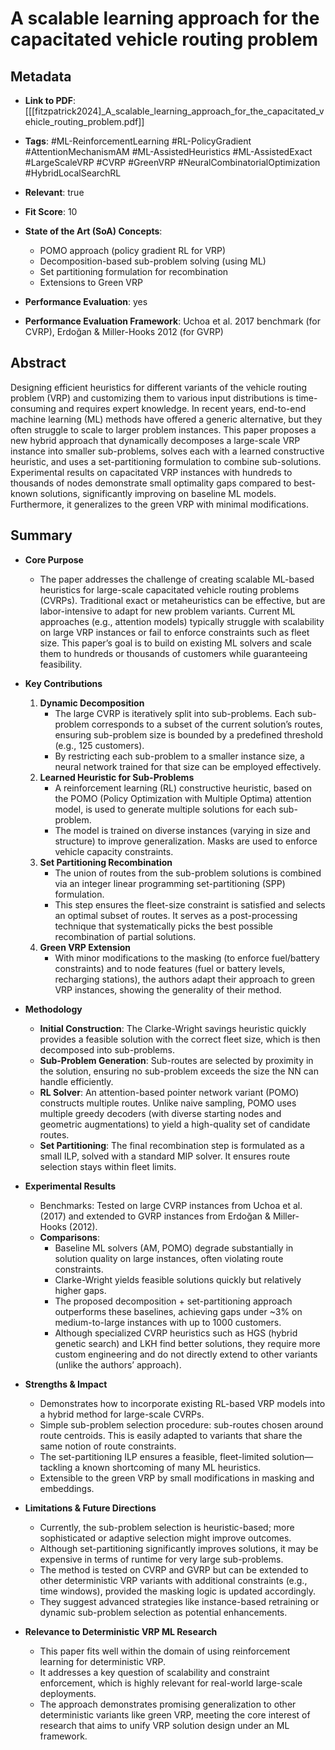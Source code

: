 # A scalable learning approach for the capacitated vehicle routing problem

## Metadata
- **Link to PDF**: [[[fitzpatrick2024]_A_scalable_learning_approach_for_the_capacitated_vehicle_routing_problem.pdf]]
- **Tags**: 
  #ML-ReinforcementLearning 
  #RL-PolicyGradient 
  #AttentionMechanismAM 
  #ML-AssistedHeuristics 
  #ML-AssistedExact 
  #LargeScaleVRP 
  #CVRP 
  #GreenVRP 
  #NeuralCombinatorialOptimization 
  #HybridLocalSearchRL

- **Relevant**: true  
- **Fit Score**: 10  
- **State of the Art (SoA) Concepts**:
  - POMO approach (policy gradient RL for VRP)
  - Decomposition-based sub-problem solving (using ML)
  - Set partitioning formulation for recombination
  - Extensions to Green VRP
- **Performance Evaluation**: yes  
- **Performance Evaluation Framework**: Uchoa et al. 2017 benchmark (for CVRP), Erdoğan & Miller-Hooks 2012 (for GVRP)

## Abstract
Designing efficient heuristics for different variants of the vehicle routing problem (VRP) and customizing them to various input distributions is time-consuming and requires expert knowledge. In recent years, end-to-end machine learning (ML) methods have offered a generic alternative, but they often struggle to scale to larger problem instances. This paper proposes a new hybrid approach that dynamically decomposes a large-scale VRP instance into smaller sub-problems, solves each with a learned constructive heuristic, and uses a set-partitioning formulation to combine sub-solutions. Experimental results on capacitated VRP instances with hundreds to thousands of nodes demonstrate small optimality gaps compared to best-known solutions, significantly improving on baseline ML models. Furthermore, it generalizes to the green VRP with minimal modifications.

## Summary
- **Core Purpose**  
  - The paper addresses the challenge of creating scalable ML-based heuristics for large-scale capacitated vehicle routing problems (CVRPs). Traditional exact or metaheuristics can be effective, but are labor-intensive to adapt for new problem variants. Current ML approaches (e.g., attention models) typically struggle with scalability on large VRP instances or fail to enforce constraints such as fleet size. This paper’s goal is to build on existing ML solvers and scale them to hundreds or thousands of customers while guaranteeing feasibility.

- **Key Contributions**  
  1. **Dynamic Decomposition**  
     - The large CVRP is iteratively split into sub-problems. Each sub-problem corresponds to a subset of the current solution’s routes, ensuring sub-problem size is bounded by a predefined threshold (e.g., 125 customers).
     - By restricting each sub-problem to a smaller instance size, a neural network trained for that size can be employed effectively.
  2. **Learned Heuristic for Sub-Problems**  
     - A reinforcement learning (RL) constructive heuristic, based on the POMO (Policy Optimization with Multiple Optima) attention model, is used to generate multiple solutions for each sub-problem.
     - The model is trained on diverse instances (varying in size and structure) to improve generalization. Masks are used to enforce vehicle capacity constraints.
  3. **Set Partitioning Recombination**  
     - The union of routes from the sub-problem solutions is combined via an integer linear programming set-partitioning (SPP) formulation.
     - This step ensures the fleet-size constraint is satisfied and selects an optimal subset of routes. It serves as a post-processing technique that systematically picks the best possible recombination of partial solutions.
  4. **Green VRP Extension**  
     - With minor modifications to the masking (to enforce fuel/battery constraints) and to node features (fuel or battery levels, recharging stations), the authors adapt their approach to green VRP instances, showing the generality of their method.

- **Methodology**  
  - **Initial Construction**: The Clarke-Wright savings heuristic quickly provides a feasible solution with the correct fleet size, which is then decomposed into sub-problems.
  - **Sub-Problem Generation**: Sub-routes are selected by proximity in the solution, ensuring no sub-problem exceeds the size the NN can handle efficiently.
  - **RL Solver**: An attention-based pointer network variant (POMO) constructs multiple routes. Unlike naive sampling, POMO uses multiple greedy decoders (with diverse starting nodes and geometric augmentations) to yield a high-quality set of candidate routes.
  - **Set Partitioning**: The final recombination step is formulated as a small ILP, solved with a standard MIP solver. It ensures route selection stays within fleet limits.

- **Experimental Results**  
  - Benchmarks: Tested on large CVRP instances from Uchoa et al. (2017) and extended to GVRP instances from Erdoğan & Miller-Hooks (2012).
  - **Comparisons**:
    - Baseline ML solvers (AM, POMO) degrade substantially in solution quality on large instances, often violating route constraints.
    - Clarke-Wright yields feasible solutions quickly but relatively higher gaps.
    - The proposed decomposition + set-partitioning approach outperforms these baselines, achieving gaps under ~3% on medium-to-large instances with up to 1000 customers.
    - Although specialized CVRP heuristics such as HGS (hybrid genetic search) and LKH find better solutions, they require more custom engineering and do not directly extend to other variants (unlike the authors’ approach).

- **Strengths & Impact**  
  - Demonstrates how to incorporate existing RL-based VRP models into a hybrid method for large-scale CVRPs.
  - Simple sub-problem selection procedure: sub-routes chosen around route centroids. This is easily adapted to variants that share the same notion of route constraints.
  - The set-partitioning ILP ensures a feasible, fleet-limited solution—tackling a known shortcoming of many ML heuristics.
  - Extensible to the green VRP by small modifications in masking and embeddings.

- **Limitations & Future Directions**  
  - Currently, the sub-problem selection is heuristic-based; more sophisticated or adaptive selection might improve outcomes.  
  - Although set-partitioning significantly improves solutions, it may be expensive in terms of runtime for very large sub-problems.  
  - The method is tested on CVRP and GVRP but can be extended to other deterministic VRP variants with additional constraints (e.g., time windows), provided the masking logic is updated accordingly.  
  - They suggest advanced strategies like instance-based retraining or dynamic sub-problem selection as potential enhancements.

- **Relevance to Deterministic VRP ML Research**  
  - This paper fits well within the domain of using reinforcement learning for deterministic VRP.  
  - It addresses a key question of scalability and constraint enforcement, which is highly relevant for real-world large-scale deployments.  
  - The approach demonstrates promising generalization to other deterministic variants like green VRP, meeting the core interest of research that aims to unify VRP solution design under an ML framework.
